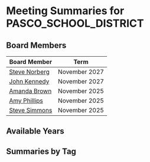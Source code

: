 # Meeting Summaries for PASCO_SCHOOL_DISTRICT

## Board Members

| Board Member       | Term           |
|--------------------|----------------|
| [Steve Norberg](board_member_58.md) | November 2027 |
| [John Kennedy](board_member_59.md) | November 2027 |
| [Amanda Brown](board_member_60.md) | November 2025 |
| [Amy Phillips](board_member_61.md) | November 2025 |
| [Steve Simmons](board_member_62.md) | November 2025 |

## Available Years

## Summaries by Tag
